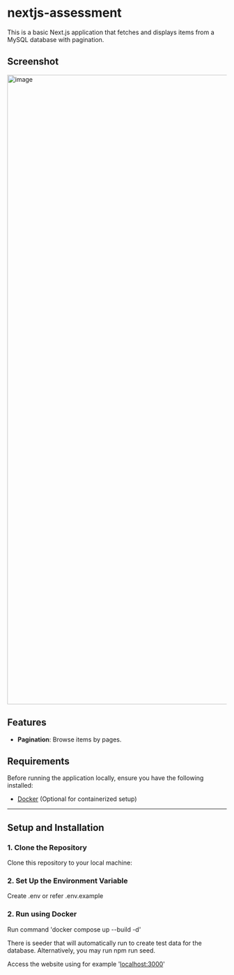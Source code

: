 # nextjs-assessment

This is a basic Next.js application that fetches and displays items from a MySQL database with pagination.

## Screenshot

<img width="1441" alt="image" src="https://github.com/user-attachments/assets/62352763-4138-4748-bd55-d92b69f6b12e" />


## Features

- **Pagination**: Browse items by pages.

## Requirements

Before running the application locally, ensure you have the following installed:

- [Docker](https://www.docker.com/get-started) (Optional for containerized setup)

---

## Setup and Installation

### 1. Clone the Repository

Clone this repository to your local machine:

### 2. Set Up the Environment Variable

Create .env or refer .env.example

### 2. Run using Docker

Run command 'docker compose up --build -d'

There is seeder that will automatically run to create test data for the database. Alternatively, you may run npm run seed.

Access the website using for example '[localhost:3000](http://localhost:3000)'
